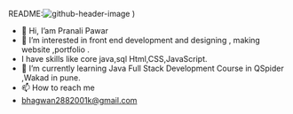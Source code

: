 README:![github-header-image](https://github.com/Pranali9922/Pranali9922/assets/109171261/d81ed6e9-3f15-4ea6-b4e7-9566a77e99ca)
)
- 👋 Hi, I’am Pranali Pawar
- 👀 I’m interested in front end development and designing , making website ,portfolio .
- I have skills like core java,sql Html,CSS,JavaScript.
- 🌱 I’m currently learning Java Full Stack Development Course in QSpider ,Wakad in pune.  
- 📫 How to reach me
- bhagwan2882001k@gmail.com

<!---
Pranali9922/Pranali9922 is a ✨ special ✨ repository because its `README.md` (this file) appears on your GitHub profile.
You can click the Preview link to take a look at your changes.
--->
